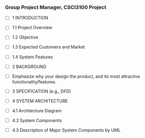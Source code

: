 ### Group Project Manager, CSCI3100 Project

- [ ] 1 INTRODUCTION
- [ ]   1.1 Project Overview
- [ ]   1.2 Objective
- [ ]   1.3 Expected Customers and Market
- [ ]   1.4 System Features

- [ ] 2 BACKGROUND
- [ ]   Emphasize why your design the product, and its most attractive functionality/features.
  
- [ ] 3 SPECIFICATION (e.g., DFD)

- [ ] 4 SYSTEM ARCHITECTURE
- [ ]   4.1 Architecture Diagram
- [ ]   4.2 System Components
- [ ]   4.3 Description of Major System Components by UML
